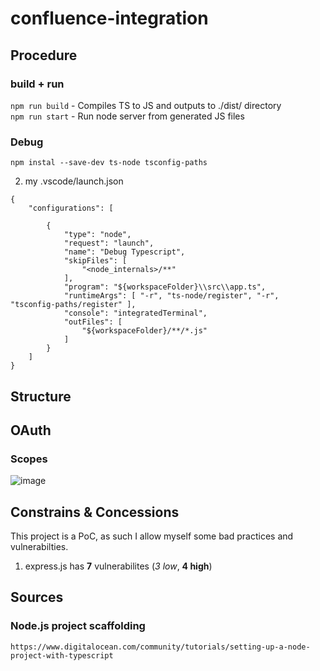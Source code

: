 # confluence-integration

## Procedure
### build + run
``` npm run build ``` - Compiles TS to JS and outputs to ./dist/ directory </br>
``` npm run start ``` - Run node server from generated JS files

### Debug

``` npm instal --save-dev ts-node tsconfig-paths ```

2. my .vscode/launch.json
```
{
    "configurations": [

        {
            "type": "node",
            "request": "launch",
            "name": "Debug Typescript",
            "skipFiles": [
                "<node_internals>/**"
            ],
            "program": "${workspaceFolder}\\src\\app.ts",
            "runtimeArgs": [ "-r", "ts-node/register", "-r", "tsconfig-paths/register" ],
            "console": "integratedTerminal",
            "outFiles": [
                "${workspaceFolder}/**/*.js"
            ]
        }
    ]
}
```

## Structure

## OAuth

### Scopes
![image](https://github.com/user-attachments/assets/cbf3cf8f-157e-48f1-8a07-3a2f974f11e7)

## Constrains & Concessions

This project is a PoC, as such I allow myself some bad practices and vulnerabilties.

1. express.js has **7** vulnerabilites (*3 low*, **4 high**)

## Sources

### Node.js project scaffolding
``` https://www.digitalocean.com/community/tutorials/setting-up-a-node-project-with-typescript ```

